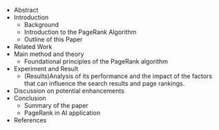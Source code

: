 - Abstract
- Introduction
    - Background
    - Introduction to the PageRank Algorithm
    - Outline of this Paper
- Related Work
- Main method and theory
    - Foundational principles of the PageRank algorithm
- Experiment and Result
    - (Results)Analysis of its performance and the impact of the factors that can influence the search results and page rankings.
- Discussion on potential enhancements 
- Conclusion
    - Summary of the paper
    - PageRank in AI application
- References

